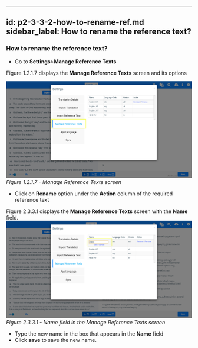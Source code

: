 ---
id: p2-3-3-2-how-to-rename-ref.md
sidebar_label: How to rename the reference text?
--------
### How to rename the reference text?

* Go to **Settings**>**Manage Reference Texts**

Figure 1.2.1.7  displays the **Manage Reference Texts** screen and its options

![alt text](../../../../static/AutographaLiveImages/Getting_Started/manage-reference-texts-fig-1.2.1.7.jpg 'Manage Reference Texts screen')
_Figure 1.2.1.7 - Manage Reference Texts screen_

* Click on **Rename** option under the **Action** column of the required reference text

Figure 2.3.3.1 displays the **Manage Reference Texts** screen with the **Name** field.
![alt text](../../../../static\AutographaLiveImages\Settings\name-field-manage-reference-texts-fig-2.3.3.1.jpg 'Name field in the Manage Reference Texts screen')
_Figure 2.3.3.1 - Name field in the Manage Reference Texts screen_

* Type the new name in the box that appears in the **Name** field 
* Click **save** to save the new name.


